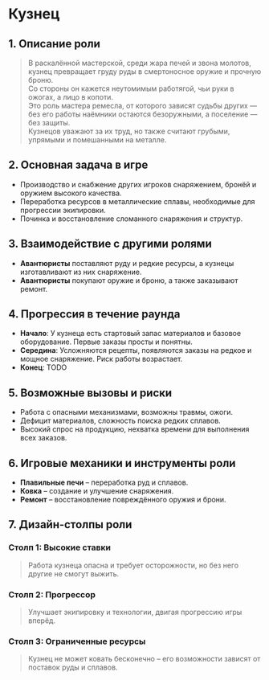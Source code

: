 # **Кузнец**

## **1. Описание роли**
> В раскалённой мастерской, среди жара печей и звона молотов, кузнец превращает груду руды в смертоносное оружие и прочную броню.  
> Со стороны он кажется неутомимым работягой, чьи руки в ожогах, а лицо в копоти.  
> Это роль мастера ремесла, от которого зависят судьбы других — без его работы наёмники остаются безоружными, а поселение — без защиты.  
> Кузнецов уважают за их труд, но также считают грубыми, упрямыми и помешанными на металле.

## **2. Основная задача в игре**
- Производство и снабжение других игроков снаряжением, бронёй и оружием высокого качества.
- Переработка ресурсов в металлические сплавы, необходимые для прогрессии экипировки.
- Починка и восстановление сломанного снаряжения и структур.

## **3. Взаимодействие с другими ролями**
- **Авантюристы** поставляют руду и редкие ресурсы, а кузнецы изготавливают из них снаряжение.
- **Авантюристы** покупают оружие и броню, а также заказывают ремонт.

## **4. Прогрессия в течение раунда**
- **Начало**: У кузнеца есть стартовый запас материалов и базовое оборудование. Первые заказы просты и понятны.  
- **Середина**: Усложняются рецепты, появляются заказы на редкое и мощное снаряжение. Риск работы возрастает.  
- **Конец**: TODO

## **5. Возможные вызовы и риски**
- Работа с опасными механизмами, возможны травмы, ожоги.  
- Дефицит материалов, сложность поиска редких сплавов.  
- Высокий спрос на продукцию, нехватка времени для выполнения всех заказов.  

## **6. Игровые механики и инструменты роли**
- **Плавильные печи** – переработка руд и сплавов.  
- **Ковка** – создание и улучшение снаряжения.  
- **Ремонт** – восстановление повреждённого оружия и брони.  

## **7. Дизайн-столпы роли**
### **Столп 1: Высокие ставки**
> Работа кузнеца опасна и требует осторожности, но без него другие не смогут выжить.  

### **Столп 2: Прогрессор**
> Улучшает экипировку и технологии, двигая прогрессию игры вперёд.  

### **Столп 3: Ограниченные ресурсы**
> Кузнец не может ковать бесконечно – его возможности зависят от поставок руды и сплавов.  

